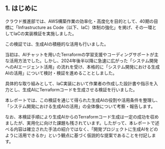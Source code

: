 ## 1. はじめに
クラウド推進部では、AWS構築作業の効率化・高度化を目的として、40期の目標に「Infrastructure as Code（以下、IaC）体制の強化」を掲げ、その一環としてIaCの実装検証を実施しました。

この検証では、生成AIの積極的な活用も行いました。

当初は、AIチャットを用いたTerraformの学習支援やコーディングサポートが主な活用方法でした。しかし、2024年後半以降に急速に広がった「システム開発へのAIエージェント活用」の流れを受け、本格的に「システム開発における生成AIの活用」について検討・検証を進めることとしました。

具体的な取り組みとして、IaC実装において作業者の作成した設計書や指示を入力とし、生成AIにTerraformコードを生成させる検証を行いました。

本レポートでは、この検証を通じて得られた生成AIの役割や活用条件を整理し、「システム開発における生成AIの活用」の全体像について考察・報告します。

なお、本検証手順により生成AIからのTerraformコード生成は一定の成功を収めましたが、実用化に向けた課題も残されています。したがって、本レポートで述べる内容は確立された手法の紹介ではなく、「開発プロジェクトに生成AIをどのように活用できるか」という観点に基づく仮説的な提案であることを付記します。
